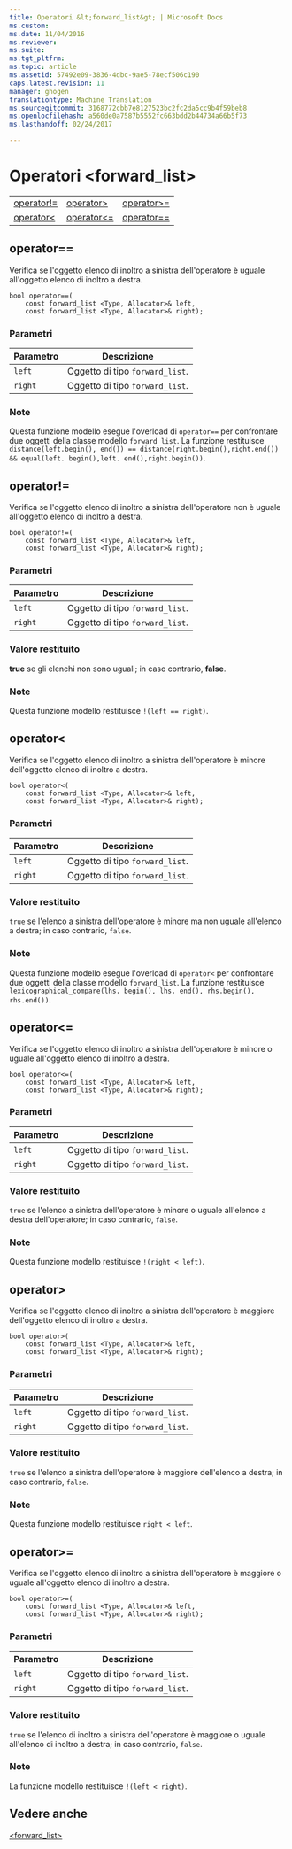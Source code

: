 ```yaml
---
title: Operatori &lt;forward_list&gt; | Microsoft Docs
ms.custom: 
ms.date: 11/04/2016
ms.reviewer: 
ms.suite: 
ms.tgt_pltfrm: 
ms.topic: article
ms.assetid: 57492e09-3836-4dbc-9ae5-78ecf506c190
caps.latest.revision: 11
manager: ghogen
translationtype: Machine Translation
ms.sourcegitcommit: 3168772cbb7e8127523bc2fc2da5cc9b4f59beb8
ms.openlocfilehash: a560de0a7587b5552fc663bdd2b44734a66b5f73
ms.lasthandoff: 02/24/2017

---
```

# <a name="ltforwardlistgt-operators"></a>Operatori &lt;forward_list&gt;
||||  
|-|-|-|  
|[operator!=](#operator_neq)|[operator&gt;](#operator_gt_)|[operator&gt;=](#operator_gt__eq)|  
|[operator&lt;](#operator_lt_)|[operator&lt;=](#operator_lt__eq)|[operator==](#operator_eq_eq)|  
  
##  <a name="a-nameoperatoreqeqa--operator"></a><a name="operator_eq_eq"></a>  operator==  
 Verifica se l'oggetto elenco di inoltro a sinistra dell'operatore è uguale all'oggetto elenco di inoltro a destra.  
  
```
bool operator==(
    const forward_list <Type, Allocator>& left,
    const forward_list <Type, Allocator>& right);
```  
  
### <a name="parameters"></a>Parametri  
  
|Parametro|Descrizione|  
|---------------|-----------------|  
|`left`|Oggetto di tipo `forward_list`.|  
|`right`|Oggetto di tipo `forward_list`.|  
  
### <a name="remarks"></a>Note  
 Questa funzione modello esegue l'overload di `operator==` per confrontare due oggetti della classe modello `forward_list`. La funzione restituisce `distance(left.begin(), end()) == distance(right.begin(),right.end()) && equal(left. begin(),left. end(),right.begin())`.  
  
##  <a name="a-nameoperatorneqa--operator"></a><a name="operator_neq"></a>  operator!=  
 Verifica se l'oggetto elenco di inoltro a sinistra dell'operatore non è uguale all'oggetto elenco di inoltro a destra.  
  
```
bool operator!=(
    const forward_list <Type, Allocator>& left,
    const forward_list <Type, Allocator>& right);
```  
  
### <a name="parameters"></a>Parametri  
  
|Parametro|Descrizione|  
|---------------|-----------------|  
|`left`|Oggetto di tipo `forward_list`.|  
|`right`|Oggetto di tipo `forward_list`.|  
  
### <a name="return-value"></a>Valore restituito  
 **true** se gli elenchi non sono uguali; in caso contrario, **false**.  
  
### <a name="remarks"></a>Note  
 Questa funzione modello restituisce `!(left == right)`.  
  
##  <a name="a-nameoperatorlta--operatorlt"></a><a name="operator_lt_"></a>  operator&lt;  
 Verifica se l'oggetto elenco di inoltro a sinistra dell'operatore è minore dell'oggetto elenco di inoltro a destra.  
  
```
bool operator<(
    const forward_list <Type, Allocator>& left,
    const forward_list <Type, Allocator>& right);
```  
  
### <a name="parameters"></a>Parametri  
  
|Parametro|Descrizione|  
|---------------|-----------------|  
|`left`|Oggetto di tipo `forward_list`.|  
|`right`|Oggetto di tipo `forward_list`.|  
  
### <a name="return-value"></a>Valore restituito  
 `true` se l'elenco a sinistra dell'operatore è minore ma non uguale all'elenco a destra; in caso contrario, `false`.  
  
### <a name="remarks"></a>Note  
 Questa funzione modello esegue l'overload di `operator<` per confrontare due oggetti della classe modello `forward_list`. La funzione restituisce `lexicographical_compare(lhs. begin(), lhs. end(), rhs.begin(), rhs.end())`.  
  
##  <a name="a-nameoperatorlteqa--operatorlt"></a><a name="operator_lt__eq"></a>  operator&lt;=  
 Verifica se l'oggetto elenco di inoltro a sinistra dell'operatore è minore o uguale all'oggetto elenco di inoltro a destra.  
  
```
bool operator<=(
    const forward_list <Type, Allocator>& left,
    const forward_list <Type, Allocator>& right);
```  
  
### <a name="parameters"></a>Parametri  
  
|Parametro|Descrizione|  
|---------------|-----------------|  
|`left`|Oggetto di tipo `forward_list`.|  
|`right`|Oggetto di tipo `forward_list`.|  
  
### <a name="return-value"></a>Valore restituito  
 `true` se l'elenco a sinistra dell'operatore è minore o uguale all'elenco a destra dell'operatore; in caso contrario, `false`.  
  
### <a name="remarks"></a>Note  
 Questa funzione modello restituisce `!(right < left)`.  
  
##  <a name="a-nameoperatorgta--operatorgt"></a><a name="operator_gt_"></a>  operator&gt;  
 Verifica se l'oggetto elenco di inoltro a sinistra dell'operatore è maggiore dell'oggetto elenco di inoltro a destra.  
  
```
bool operator>(
    const forward_list <Type, Allocator>& left,
    const forward_list <Type, Allocator>& right);
```  
  
### <a name="parameters"></a>Parametri  
  
|Parametro|Descrizione|  
|---------------|-----------------|  
|`left`|Oggetto di tipo `forward_list`.|  
|`right`|Oggetto di tipo `forward_list`.|  
  
### <a name="return-value"></a>Valore restituito  
 `true` se l'elenco a sinistra dell'operatore è maggiore dell'elenco a destra; in caso contrario, `false`.  
  
### <a name="remarks"></a>Note  
 Questa funzione modello restituisce `right < left`.  
  
##  <a name="a-nameoperatorgteqa--operatorgt"></a><a name="operator_gt__eq"></a>  operator&gt;=  
 Verifica se l'oggetto elenco di inoltro a sinistra dell'operatore è maggiore o uguale all'oggetto elenco di inoltro a destra.  
  
```
bool operator>=(
    const forward_list <Type, Allocator>& left,
    const forward_list <Type, Allocator>& right);
```  
  
### <a name="parameters"></a>Parametri  
  
|Parametro|Descrizione|  
|---------------|-----------------|  
|`left`|Oggetto di tipo `forward_list`.|  
|`right`|Oggetto di tipo `forward_list`.|  
  
### <a name="return-value"></a>Valore restituito  
 `true` se l'elenco di inoltro a sinistra dell'operatore è maggiore o uguale all'elenco di inoltro a destra; in caso contrario, `false`.  
  
### <a name="remarks"></a>Note  
 La funzione modello restituisce `!(left < right)`.  
  
## <a name="see-also"></a>Vedere anche  
 [<forward_list>](../standard-library/forward-list.md)




